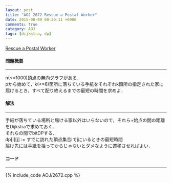 ```yaml
---
layout: post
title: "AOJ 2672 Rescue a Postal Worker"
date: 2015-08-09 00:20:11 +0900
comments: true
category: AOJ
tags: [dijkstra, dp]
---
```


[Rescue a Postal Worker](http://judge.u-aizu.ac.jp/onlinejudge/description.jsp?id=2672)

#### 問題概要

****

n(<=1000)頂点の無向グラフがある．  
pから始めて，k(<=6)箇所に落ちている手紙をそれぞれk箇所の指定された家に届けるとき，すべて配り終えるまでの最短の時間を求めよ．

#### 解法

****

手紙が落ちている場所と届ける家以外はいらないので，それら+始点の間の距離をDijkstraで求めておく．  
それらの間でbitDPする．  
dp\[i\]\[j\] := すでに訪れた頂点集合iでjにいるときの最短時間  
届け先には手紙を拾ってからじゃないとダメなように遷移させればよい．

#### コード

****

{% include_code AOJ/2672.cpp %}
